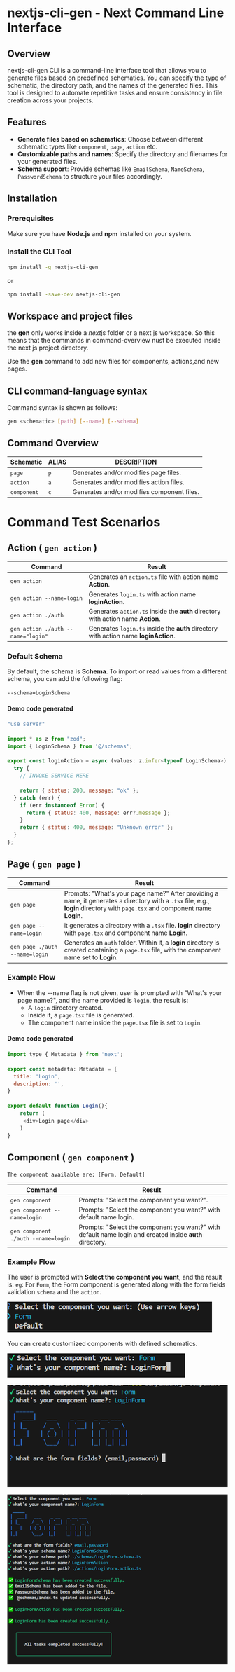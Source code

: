 # nextjs-cli-gen - Next Command Line Interface

## Overview
nextjs-cli-gen CLI is a command-line interface tool that allows you to generate files based on predefined schematics. You can specify the type of schematic, the directory path, and the names of the generated files. This tool is designed to automate repetitive tasks and ensure consistency in file creation across your projects.

## Features
- **Generate files based on schematics**: Choose between different schematic types like `component`, `page`, `action` etc.
- **Customizable paths and names**: Specify the directory and filenames for your generated files.
- **Schema support**: Provide schemas like `EmailSchema`, `NameSchema`, `PasswordSchema` to structure your files accordingly.

## Installation

### Prerequisites
Make sure you have **Node.js** and **npm** installed on your system.

### Install the CLI Tool
```bash
npm install -g nextjs-cli-gen
```

or

```bash
npm install -save-dev nextjs-cli-gen
```

## Workspace and project files

the **gen** only works inside a *next*js folder or a next js workspace. So this means that the commands in command-overview nust be executed inside the next js project directory.

Use the **gen** command to add new files for  components, actions,and new pages.

## CLI command-language syntax

Command syntax is shown as follows:

```bash
gen <schematic> [path] [--name] [--schema]

```

## Command Overview

| Schematic    | ALIAS | DESCRIPTION                                           |
| ---------- | ----- | ----------------------------------------------------- |
| `page` | `p`   | Generates and/or modifies page files. |
| `action` | `a`   | Generates and/or modifies action files. |
| `component` | `c`   | Generates and/or modifies component files. |

# Command Test Scenarios

## Action ( `gen action` )

| Command | Result |
| ------- | ------ |
| `gen action` | Generates an `action.ts` file with action name     **Action**. |
| `gen action --name=login` | Generates `login.ts` with action name **loginAction**. |
| `gen action ./auth` | Generates `action.ts` inside the **auth** directory with action name **Action**. |
| `gen action ./auth --name="login"` | Generates `login.ts` inside the **auth** directory with action name **loginAction**. |

### Default Schema
By default, the schema is **Schema**. To import or read values from a different schema, you can add the following flag:

`--schema=LoginSchema`

#### Demo code generated 

```js
"use server"

import * as z from "zod";
import { LoginSchema } from '@/schemas';

export const loginAction = async (values: z.infer<typeof LoginSchema>) => {
  try {
    // INVOKE SERVICE HERE

    return { status: 200, message: "ok" };
  } catch (err) {
    if (err instanceof Error) {
      return { status: 400, message: err?.message };
    }
    return { status: 400, message: "Unknown error" };
  }
};  

```

## Page ( `gen page` )

| Command | Result |
| ------- | ------ |
| `gen page` | Prompts: "What's your page name?" After providing a name, it generates a directory with a `.tsx` file, e.g., **login** directory with `page.tsx` and component name **Login**. |
| `gen page --name=login` | it generates a directory with a `.tsx` file. **login** directory with `page.tsx` and component name **Login**. |
| `gen page ./auth --name=login` | Generates an `auth` folder. Within it, a **login** directory is created containing a `page.tsx` file, with the component name set to **Login**. |

### Example Flow
- When the --name flag is not given, user is prompted with "What's your page name?", and the name provided is `login`, the result is:
  - A `login` directory created.
  - Inside it, a `page.tsx` file is generated.
  - The component name inside the `page.tsx` file is set to `Login`.


#### Demo code generated 
```js
import type { Metadata } from 'next';

export const metadata: Metadata = {
  title: 'Login',
  description: '',
}

export default function Login(){
    return (
     <div>Login page</div>
    )
}

```

## Component ( `gen component` )
 
 `The component available are: [Form, Default]`

| Command | Result |
| ------- | ------ |
| `gen component` | Prompts: "Select the component you want?". |
| `gen component --name=login` |  Prompts: "Select the component you want?" with default name login. |
| `gen component ./auth --name=login` |   Prompts: "Select the component you want?" with default name login and created inside **auth** directory. |

### Example Flow
The user is prompted with **Select the component you want**, and the result is: `eg`: For `Form`, the Form component is generated along with the form fields validation `schema` and the `action`.

![Screenshots 1](/screenshots/screenshot-1.PNG)

You can create customized components  with defined schematics.

![Screenshots 2](/screenshots/screenshot-2.PNG)

![Screenshots 3](/screenshots/screenshot-3.PNG)

![Screenshots 4](/screenshots/screenshot-4.PNG)